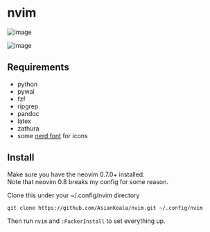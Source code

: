 # nvim
![image](https://i.imgur.com/N2yZThs.jpg)

![image](https://i.imgur.com/HDT9oiZ.png)

## Requirements
- python
- pywal
- fzf
- ripgrep
- pandoc
- latex
- zathura
- some [nerd font](https://github.com/ryanoasis/nerd-fonts) for icons

## Install
Make sure you have the neovim 0.7.0+ installed.  
Note that neovim 0.8 breaks my config for some reason.  

Clone this under your ~/.config/nvim directory

```
git clone https://github.com/AsianKoala/nvim.git ~/.config/nvim
```

Then run `nvim` and `:PackerInstall` to set everything up.
